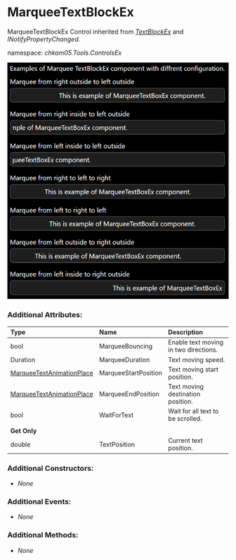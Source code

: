 # MarqueeTextBlockEx
MarqueeTextBlockEx Control inherited from _[TextBlockEx](TextBlockEx.md)_ and _INotifyPropertyChanged_.

namespace: _chkam05.Tools.ControlsEx_

![MarqueeTextBlockEx Examples (Images/MarqueeTextBlockEx.png)](../Images/MarqueeTextBlockEx.png)

### Additional Attributes:

| Type                      | Name                 | Description |
|:--------------------------|:---------------------|:------------|
| bool                      | MarqueeBouncing      | Enable text moving in two directions. |
| Duration                  | MarqueeDuration      | Text moving speed. |
| [MarqueeTextAnimationPlace](MarqueeTextAnimationPlace.md) | MarqueeStartPosition | Text moving start position. |
| [MarqueeTextAnimationPlace](MarqueeTextAnimationPlace.md) | MarqueeEndPosition   | Text moving destination position. |
| bool                      | WaitForText          | Wait for all text to be scrolled. |
||||
| **Get Only**              |||
| double                    | TextPosition         | Current text position. |

### Additional Constructors:

- _None_

### Additional Events:

- _None_

### Additional Methods:

- _None_
